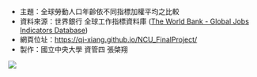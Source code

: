 * 主題：全球勞動人口年齡依不同指標加權平均之比較
* 資料來源：世界銀行 全球工作指標資料庫 ([The World Bank - Global Jobs Indicators Database](https://datacatalog.worldbank.org/search/dataset/0037526/Global-Jobs-Indicators-Database))
* 網頁位址：https://qi-xiang.github.io/NCU_FinalProject/
* 製作：國立中央大學 資管四 張棨翔

![](https://hackmd.io/_uploads/Sy6t9wL7C.png)


